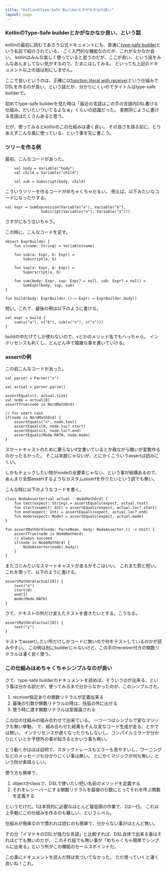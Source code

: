 ```yaml
---
title: "KotlinのType-Safe Builderとかがなかなか良い"
layout: page	
---
```


### KotlinのType-Safe builderとかがなかなか良い、という話

kotlinの最初に読むであろう公式ドキュメントにも、普通に[type-safe builder](https://kotlinlang.org/docs/reference/type-safe-builders.html)という名前で紹介されている、
ごく入門的な機能なのだが、これがなかなか良い。
kotlinはみんな楽しく使っていると思うのだが、ここが良い、という話をみんなあんましてない気がするので、たまにはしてみる。
といっても上記のドキュメント以上の話は別にしません。

ここで良いというのは、正確には[function literal with receiver](https://kotlinlang.org/docs/reference/lambdas.html#function-literals-with-receiver)という仕組みでDSLを作るのが良い、という話だが、分かりにくいのでタイトルはtype-safe builderで。

初めてtype-safe builderを見た時は「最近の言語はこの手の言語内DSL書ける仕組み、だいたいついてるよなぁ」くらいの認識だった。
実際同じように書ける言語はたくさんあると思う。

だが、使ってみるとkotlinのこの仕組みは凄く良い。
その良さを語る前に、とりあえずこんな風に使っている、という事を先に書こう。

### ツリーを作る例

最初、こんなコードがあった。

```
    val body = Variable("body")
    val child = Variable("child")

    val sub = Subscript(body, child)
```

こういうツリーを作るコードがめちゃくちゃだるい。
例えば、以下みたいなコードになったりする。

```
val expr = SumExpression(Variable("a"), Variable("b"),
                Subscript(Variable("n"), Variable("x")))
```

さすがにもう泣いちゃう。

この時に、こんなコードを足す。

```
object ExprBuilder {
    fun v(name: String) = Variable(name)

    fun sub(a: Expr, b: Expr) =
        Subscript(a, b)

    fun sup(a: Expr, b: Expr) =
        Superscript(a, b)

    fun sum(body: Expr, sup: Expr? = null, sub: Expr? = null) =
        SumExpr(body, sup, sub)
}

fun build(body: ExprBuilder.()-> Expr) = ExprBuilder.body()
```

短い。これで、最後の例は以下のように書ける。

```
val expr = build {
    sum(v("a"), v("b"), sub(v("n"), v("x")))
}
```

buildの中だけでしか使わないので、vとかのメソッド名でもへっちゃら。
インテリセンスも利くし、どんどん中で複雑な事を書いていける。

### assertの例

この前こんなコードがあった。

```
val parser = Parser("x")

val actual = parser.parse()

assertEquals(1, actual.size)
val node = actual[0]
assertTrue(node is NordMathOrd)

// for smart cast
if(node is NordMathOrd) {
    assertEquals("x", node.text)
    assertEquals(0, node.loc?.start)
    assertEquals(1, node.loc?.end)
    assertEquals(Mode.MATH, node.mode)
}
```

スマートキャストのために要らないif文書いているとか我ながら酷いが変数作るのかったるかった。
そこは本題じゃないが、とにかくこういうassertは読みにくい。

しかもチェックしたい物がnodeの全要素じゃない、という事が結構あるので、あんまり全部assertするようなカスタムassertを作りたいという訳でも無い。

こんな時に以下のようなコードを書く。

```
class NodeAsserter(val actual : NodeMathOrd) {
    fun text(expect: String) = assertEquals(expect, actual.text)
    fun start(expect: Int) = assertEquals(expect, actual.loc?.start)
    fun end(expect: Int) = assertEquals(expect, actual.loc?.end)
    fun mode(expect: Mode) = assertEquals(expect, actual.mode)
}

fun assertMathOrd(node: ParseNode, body: NodeAsserter.() -> Unit) {
    assertTrue(node is NodeMathOrd)
    // always succeed
    if(node is NodeMathOrd) {
        NodeAsserter(node).body()
    }
}
```

またゴミみたいなスマートキャストがあるがそこはいい。
これまた割と短い。これを使って、以下のように書ける。

```
assertMathOrd(actual[0]) {
    text("x")
    start(0)
    end(1)
    mode(Mode.MATH)
}
```

さて、テキストの所だけ変えたテストを書きたいとする。こうなる。

```
assertMathOrd(actual[0]) {
    text("y")
}
```

テストでassertしたい所だけしかコードに無いので何をテストしているのかが読みやすい。
この例は別にbuilderじゃないけど、この手のreceiver付きの関数リテラルは凄く良く使う。

### この仕組みはめちゃくちゃシンプルなのが良い

さて、type-safe builderのドキュメントを読めば、そういうのが出来る、という事は分かる訳だが、使ってみるまで分からなかったのが、このシンプルさだ。

1. receiver指定ありの関数リテラルが定義出来る
2. 最後の引数が関数リテラルの時は、括弧の外に出せる
3. 使う時に渡す関数リテラルは型推論される

この位の仕組みの組み合わせで出来ている。
一つ一つはシンプルで変なマジックも無い挙動。
で、組み合わせた結果もそんな変なコード生成が走る、とかでは無い。
インテリセンスが遅くなったりもしないし、コンパイルエラーが分かりにくいとか予想外の事が起きるとかいう事も無い。

どう動くかはほぼ自明で、スタックトレースもエラーも見やすいし、ワーニングなどのメッセージも分かりにくい事は無い。
とにかくマジックが何も無い、という所が素晴らしい。

使う方も簡単で、

1. objectかclassで、DSLで使いたい短い名前のメソッドを定義する
2. それをレシーバーにする関数リテラルを最後の引数にとってそれを呼ぶ関数を定義する

というだけだ。1は本質的に必要なほとんど最低限の作業で、2は一行。
これ以上手軽にこの仕組みを作るのも難しい、というレベル。

仕組みが簡単なので慣れれば読むのも簡単で、分からない事がほとんど無い。

その分「イマドキのDSLが強力な言語」と比較すれば、DSL自体で出来る事はそれほどでも無いのだが、
このそれ程でも無い事が「めちゃくちゃ簡単でシンプルに出来る」という所がこの機能のセールスポイントだ。

この事にドキュメントを読んだ時は気づいてなかった。
ただ使っていくと凄く良いね！これ。

